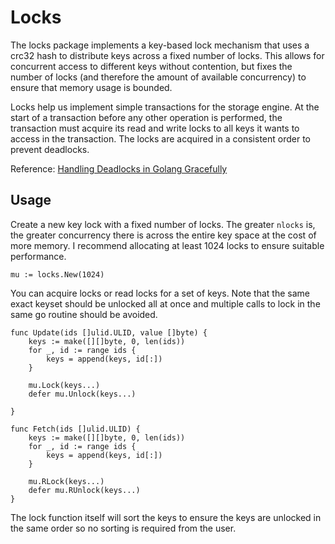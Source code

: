 # Locks

The locks package implements a key-based lock mechanism that uses a crc32 hash to
distribute keys across a fixed number of locks. This allows for concurrent access
to different keys without contention, but fixes the number of locks (and therefore the
amount of available concurrency) to ensure that memory usage is bounded.

Locks help us implement simple transactions for the storage engine. At the start of a
transaction before any other operation is performed, the transaction must acquire
its read and write locks to all keys it wants to access in the transaction. The locks
are acquired in a consistent order to prevent deadlocks.

Reference: [Handling Deadlocks in Golang Gracefully](https://medium.com/@ksandeeptech07/handling-deadlocks-in-golang-gracefully-1f661c341a1d)

## Usage

Create a new key lock with a fixed number of locks. The greater `nlocks` is, the greater concurrency there is across the entire key space at the cost of more memory. I recommend allocating at least 1024 locks to ensure suitable performance.

```golang
mu := locks.New(1024)
```

You can acquire locks or read locks for a set of keys. Note that the same exact keyset should be unlocked all at once and multiple calls to lock in the same go routine should be avoided.

```golang
func Update(ids []ulid.ULID, value []byte) {
    keys := make([][]byte, 0, len(ids))
    for _, id := range ids {
        keys = append(keys, id[:])
    }

    mu.Lock(keys...)
    defer mu.Unlock(keys...)

}

func Fetch(ids []ulid.ULID) {
    keys := make([][]byte, 0, len(ids))
    for _, id := range ids {
        keys = append(keys, id[:])
    }

    mu.RLock(keys...)
    defer mu.RUnlock(keys...)
}
```

The lock function itself will sort the keys to ensure the keys are unlocked in the same order so no sorting is required from the user.